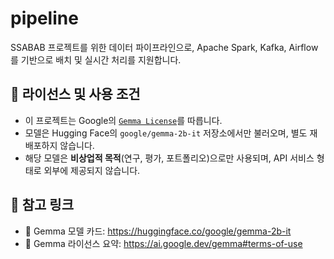 # pipeline
SSABAB 프로젝트를 위한 데이터 파이프라인으로, Apache Spark, Kafka, Airflow를 기반으로 배치 및 실시간 처리를 지원합니다.


## 🔐 라이선스 및 사용 조건

- 이 프로젝트는 Google의 [`Gemma License`](https://ai.google.dev/gemma#terms-of-use)를 따릅니다.
- 모델은 Hugging Face의 `google/gemma-2b-it` 저장소에서만 불러오며, 별도 재배포하지 않습니다.
- 해당 모델은 **비상업적 목적**(연구, 평가, 포트폴리오)으로만 사용되며, API 서비스 형태로 외부에 제공되지 않습니다.

## 📁 참고 링크

- 🤖 Gemma 모델 카드: https://huggingface.co/google/gemma-2b-it
- 📄 Gemma 라이선스 요약: https://ai.google.dev/gemma#terms-of-use
